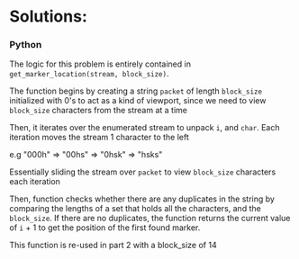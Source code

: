 # Solutions:

### Python

The logic for this problem is entirely contained in `get_marker_location(stream, block_size)`.

The function begins by creating a string `packet` of length `block_size` initialized with 0's to act as a kind of viewport, since we need to view `block_size` characters from the stream at a time

Then, it iterates over the enumerated stream to unpack `i`, and `char`. Each iteration moves the stream 1 character to the left

e.g "000h" => "00hs" => "0hsk" => "hsks"

Essentially sliding the stream over `packet` to view `block_size` characters each iteration

Then, function checks whether there are any duplicates in the string by comparing the lengths of a set that holds all the characters, and the `block_size`. If there are no duplicates, the function returns the current value of `i` + 1 to get the position of the first found marker.

This function is re-used in part 2 with a block_size of 14
